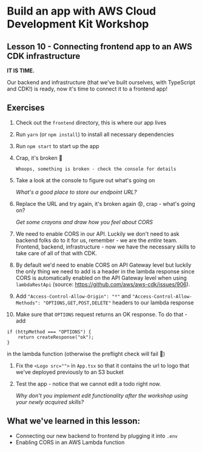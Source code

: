 # Build an app with AWS Cloud Development Kit Workshop

## Lesson 10 - Connecting frontend app to an AWS CDK infrastructure

**IT IS TIME.**

Our backend and infrastructure (that we've built ourselves, with TypeScript and CDK!) is ready, now it's time to connect it to a frontend app!

[](https://cultofthepartyparrot.com/parrots/hd/discoparrot.gif)

## Exercises

1. Check out the `frontend` directory, this is where our app lives
1. Run `yarn` (or `npm install`) to install all necessary dependencies
1. Run `npm start` to start up the app
1. Crap, it's broken 🤕

   `Whoops, something is broken - check the console for details`

1. Take a look at the console to figure out what's going on

   _What's a good place to store our endpoint URL?_

1. Replace the URL and try again, it's broken again 😡, crap - what's going on?

   _Get some crayons and draw how you feel about CORS_

1. We need to enable CORS in our API. Luckily we don't need to ask backend folks do to it for us, remember - we are the _entire_ team. Frontend, backend, infrastructure - now we have the necessary skills to take care of all of that with CDK.

1. By default we'd need to enable CORS on API Gateway level but luckily the only thing we need to add is a header in the lambda response since CORS is automatically enabled on the API Gateway level when using `lambdaRestApi` (source: https://github.com/aws/aws-cdk/issues/906).

1. Add `"Access-Control-Allow-Origin": "*"` and `"Access-Control-Allow-Methods": "OPTIONS,GET,POST,DELETE"` headers to our lambda response

1. Make sure that `OPTIONS` request returns an OK response. To do that - add

```
if (httpMethod === "OPTIONS") {
    return createResponse("ok");
}
```

in the lambda function (otherwise the preflight check will fail 🤕)

1. Fix the `<Logo src="">` in `App.tsx` so that it contains the url to logo that we've deployed previously to an S3 bucket

1. Test the app - notice that we cannot edit a todo right now.

   _Why don't you implement edit functionality after the workshop using your newly acquired skills?_

## What we've learned in this lesson:

- Connecting our new backend to frontend by plugging it into `.env`
- Enabling CORS in an AWS Lambda function
